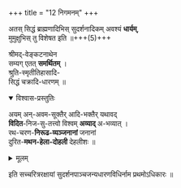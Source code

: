 +++
title = "12 निगमनम्"
+++

अतस् सिद्धं ब्राह्मणादिभिस् सुदर्शनादिकम् अवश्यं **धार्यम्**,  
मुमुक्षुभिस् तु विशेषत इति ॥+++(5)+++

श्रीमद्-वेङ्कटनाथेन  
सम्यग् एतत् **समर्थितम्** ।  
श्रुति-स्मृतीतिहासादि-  
सिद्धं चक्रादि-धारणम् ॥

<details open><summary>विश्वास-प्रस्तुतिः</summary>

अयम् अन्-अवम-सूक्तैर् आदि-भक्तैर् यथावद्  
**विदित**-निज-सु-तत्त्वो विश्वम् **अव्याद्** अ-भव्यात् ।  
रथ-चरण-**निरूढ-व्यञ्जनानां** जनानां  
दुरित-**मथन-हेला-दोहली** देहलीशः ॥
</details>

<details><summary>मूलम्</summary>

अयमनवमसूक्तैरादिभक्तैर्यथावद्विदितनिजसुतत्त्वो विश्वमव्यादभव्यात्।  
रथचरणनिरूढव्यञ्जनानां जनानां दुरितमथनहेलादोहली देहलीशः ॥
</details>


इति सच्चरित्ररक्षायां सुदर्शनपाञ्चजन्यधारणविधिर्नाम प्रथमोऽधिकारः ॥